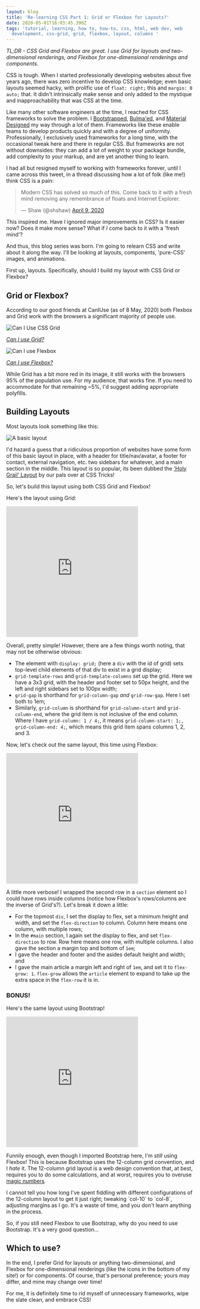 ```yaml
---
layout: blog
title: 'Re-learning CSS Part 1: Grid or Flexbox for Layouts?'
date: 2020-05-01T16:03:45.390Z
tags: 'tutorial, learning, how to, how-to, css, html, web dev, web
  development, css-grid, grid, flexbox, layout, columns '
---
```


_TL;DR - CSS Grid and Flexbox are great. I use Grid for layouts and two-dimensional renderings, and Flexbox for one-dimensional renderings and components._

CSS is tough. When I started professionally developing websites about five years ago, there was zero incentive to develop CSS knowledge; even basic layouts seemed hacky, with prolific use of `float: right;` this and `margin: 0 auto;` that. It didn't intrinsically make sense and only added to the mystique and inapproachability that was CSS at the time.

Like many other software engineers at the time, I reached for CSS frameworks to solve the problem. I [Bootstrapped](https://getbootstrap.com/), [Bulma'ed](https://bulma.io/), and [Material Designed](https://material.io/) my way through a lot of them. Frameworks like these enable teams to develop products quickly and with a degree of uniformity. Professionally, I exclusively used frameworks for a long time, with the occasional tweak here and there in regular CSS. But frameworks are not without downsides: they can add a lot of weight to your package bundle, add complexity to your markup, and are yet another thing to learn.

I had all but resigned myself to working with frameworks forever, until I came across this tweet, in a thread discussing how a lot of folk (like me!) think CSS is a pain:

<blockquote class="twitter-tweet"><p lang="en" dir="ltr">Modern CSS has solved so much of this. Come back to it with a fresh mind removing any remembrance of floats and Internet Explorer.</p>&mdash; Shaw (@shshaw) <a href="https://twitter.com/shshaw/status/1248095631077507073?ref_src=twsrc%5Etfw">April 9, 2020</a></blockquote> <script async src="https://platform.twitter.com/widgets.js" charset="utf-8"></script>

This inspired me. Have I ignored major improvements in CSS? Is it easier now? Does it make more sense? What if _I_ come back to it with a 'fresh mind'?

And thus, this blog series was born. I'm going to relearn CSS and write about it along the way. I'll be looking at layouts, components, 'pure-CSS' images, and animations.

First up, layouts. Specifically, should I build my layout with CSS Grid or Flexbox?

## Grid or Flexbox?

According to our good friends at CanIUse (as of 8 May, 2020) both Flexbox and Grid work with the browsers a significant majority of people use.

![Can I Use CSS Grid](/uploads/can-i-use-grid.png 'Can I Use CSS Grid')

_[Can I use Grid?](https://caniuse.com/#feat=css-grid)_

![Can I use Flexbox](/uploads/can-i-use-flexbox.png 'Can I use Flexbox')

_[Can I use Flexbox?](https://caniuse.com/#feat=flexbox)_

While Grid has a bit more red in its image, it still works with the browsers 95% of the population use. For my audience, that works fine. If you need to accommodate for that remaining ~5%, I'd suggest adding appropriate polyfills.

## Building Layouts

Most layouts look something like this:

![A basic layout](/uploads/layout.png 'A basic layout')

I'd hazard a guess that a ridiculous proportion of websites have some form of this basic layout in place, with a header for title/nav/avatar, a footer for contact, external navigation, etc. two sidebars for whatever, and a main section in the middle. This layout is so popular, its been dubbed the ['Holy Grail' Layout](https://css-tricks.com/snippets/css/css-grid-starter-layouts/) by our pals over at CSS Tricks!

So, let's build this layout using both CSS Grid and Flexbox!

Here's the layout using Grid:

<iframe height="350" style="width: 70%;" scrolling="no" title="Basic Layout - Grid" src="https://codepen.io/jswiss/embed/BaorJOo?height=350&theme-id=dark&default-tab=css,result" frameborder="no" allowtransparency="true" allowfullscreen="true">
  See the Pen <a href='https://codepen.io/jswiss/pen/BaorJOo'>Basic Layout - Grid</a> by Joshua Swiss
  (<a href='https://codepen.io/jswiss'>@jswiss</a>) on <a href='https://codepen.io'>CodePen</a>.
</iframe>

Overall, pretty simple! However, there are a few things worth noting, that may not be otherwise obvious:

- The element with `display: grid;` (here a `div` with the id of grid) sets top-level child elements of that div to exist in a grid display;
- `grid-template-rows` and `grid-template-columns` set up the grid. Here we have a 3x3 grid, with the header and footer set to 50px height, and the left and right sidebars set to 100px width;
- `grid-gap` is shorthand for `grid-column-gap` _and_ `grid-row-gap`. Here I set both to 1em;
- Similarly, `grid-column` is shorthand for `grid-column-start` and `grid-column-end`, where the grid item is not inclusive of the end column. Where I have `grid-column: 1 / 4;`, it means `grid-column-start: 1;, grid-column-end: 4;`, which means this grid item spans columns 1, 2, and 3.

Now, let's check out the same layout, this time using Flexbox:

<iframe height="350" style="width: 70%;" scrolling="no" title="Basic Layout - Flexbox" src="https://codepen.io/jswiss/embed/dyYmdWy?height=350&theme-id=dark&default-tab=css,result" frameborder="no" allowtransparency="true" allowfullscreen="true">
  See the Pen <a href='https://codepen.io/jswiss/pen/dyYmdWy'>Basic Layout - Flexbox</a> by Joshua Swiss
  (<a href='https://codepen.io/jswiss'>@jswiss</a>) on <a href='https://codepen.io'>CodePen</a>.
</iframe>

A little more verbose! I wrapped the second row in a `section` element so I could have rows inside columns (notice how Flexbox's rows/columns are the inverse of Grid's?). Let's break it down a little:

- For the topmost `div`, I set the display to flex, set a minimum height and width, and set the `flex-direction` to column. Column here means one column, with multiple rows;
- In the `#main` section, I again set the display to flex, and set `flex-direction` to row. Row here means one row, with multiple columns. I also gave the section a margin top and bottom of `1em`;
- I gave the header and footer and the asides default height and width; and
- I gave the main article a margin left and right of `1em`, and set it to `flex-grow: 1`. `flex-grow` allows the `article` element to expand to take up the extra space in the `flex-row` it is in.

### BONUS!

Here's the same layout using Bootstrap!

<iframe height="350" style="width: 70%;" scrolling="no" title="Basic Grid - Bootstrap" src="https://codepen.io/jswiss/embed/xxwWWqO?height=350&theme-id=dark&default-tab=css,result" frameborder="no" allowtransparency="true" allowfullscreen="true">
  See the Pen <a href='https://codepen.io/jswiss/pen/xxwWWqO'>Basic Grid - Bootstrap</a> by Joshua Swiss
  (<a href='https://codepen.io/jswiss'>@jswiss</a>) on <a href='https://codepen.io'>CodePen</a>.
</iframe>

Funnily enough, even though I imported Bootstrap here, I'm _still_ using Flexbox! This is because Bootstrap uses the 12-column grid convention, and I _hate_ it. The 12-column grid layout is a web design convention that, at best, requires you to do some calculations, and at worst, requires you to overuse [magic numbers](https://css-tricks.com/magic-numbers-in-css/).

I cannot tell you how long I've spent fiddling with different configurations of the 12-column layout to get it just right; tweaking \`col-10\` to \`col-8\`, adjusting margins as I go. It's a waste of time, and you don't learn anything in the process.

So, if you still need Flexbox to use Bootstrap, why do you need to use Bootstrap. It's a very good question...

## Which to use?

In the end, I prefer Grid for layouts or anything two-dimensional, and Flexbox for one-dimensional renderings (like the icons in the bottom of my site!) or for components. Of course, that's personal preference; yours may differ, and mine may change over time!

For me, it is definitely time to rid myself of unnecessary frameworks, wipe the slate clean, and embrace CSS!
